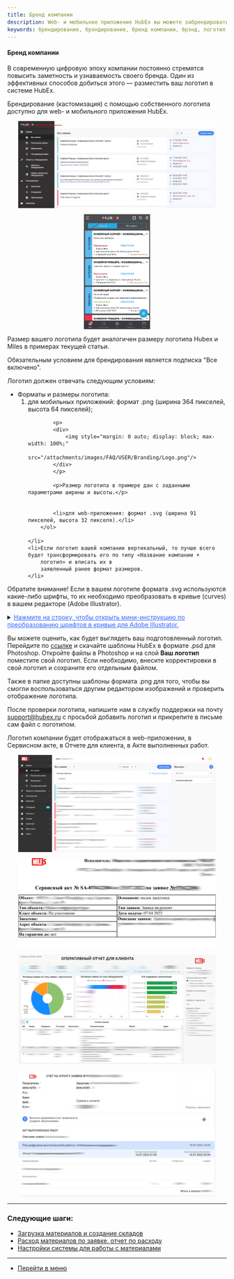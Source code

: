 ```yaml
---
title: Бренд компании
description: Web- и мобильное приложение HubEx вы можете забрендировать с помощью собственного логотипа. Обязательным условием для использования собственного логотипа является подписка PROFI. Для того, чтобы добавить логоитип вашей компании, напишите нам в службу поддержки на почту support@hubex.ru с просьбой добавить логотип.
keywords: брендирование, брэндирование, бренд компании, брэнд, логотип, свой логотип, собственный логотип, hubex, хабекс, хубекс, хабикс
---
```


#### Бренд компании
<html>
<meta charset="utf-8">

</html>
<body>
<p>В современную цифровую эпоху компании постоянно стремятся повысить заметность и узнаваемость своего бренда. Один из
    эффективных способов добиться этого — разместить ваш логотип в системе HubEx. </p>
<p>Брендирование (кастомизация) с помощью собственного логотипа доступно для web- и мобильного приложения HubEx.</p>

<p>
<div>
    <img style="margin: 0 auto; display: block; max-width: 90%;"
         src="/attachments/images/FAQ/USER/Branding/LogoMain.jpg"/>
</div>
</p>
<p>
<div>
    <img style="margin: 0 auto; display: block; max-width: 30%;"
         src="/attachments/images/FAQ/USER/Branding/LogoMob.jpg"/>
</div>
</p>
<p>Размер вашего логотипа будет аналогичен размеру логотипа Hubex и Miles в примерах текущей статьи. </p>
<p> Обязательным условием для
    брендирования является подписка "Все включено". </p>


<p>Логотип должен отвечать следующим условиям:</p>
<ul>
    <li>Форматы и размеры логотипа:
        <ol>
            <li>для мобильных приложений: формат .png (ширина 364 пикселей, высота 64 пикселей);</li>

            <p>
            <div>
                <img style="margin: 0 auto; display: block; max-width: 100%;"
                     src="/attachments/images/FAQ/USER/Branding/Logo.png"/>
            </div>
            </p>

            <p>Размер логотипа в примере дан с заданными параметрами ширины и высоты.</p>


            <li>для web-приложения: формат .svg (ширина 91 пикселей, высота 32 пикселя).</li>
        </ol>

    </li>
    <li>Если логотип вашей компании вертикальный, то лучше всего будет трансформировать его по типу «Название компании +
        логотип» и вписать их в
        заявленный ранее формат размеров.
    </li>


</ul>

<p>Обратите внимание! Если в вашем логотипе формата .svg используются какие-либо шрифты, то их необходимо преобразовать
    в кривые (curves) в вашем редакторе (Adobe Illustrator).</p>

<p>
    <details>
        <summary><span style="text-decoration: underline; color: #3366ff;"><span>Нажмите на строку, чтобы открыть мини-инструкцию по преобразованию шрифтов в кривые для Adobe Illustrator.</span></span>
        </summary>
<p>Два способа преобразования шрифта в кривые:</p>
<ol>
    <li>Первый способ:
    <ul>
        <li>выделите текстовую надпись и щелкните правой кнопкой мыши, затем в контекстном меню выберите пункт <strong>Преобразовать в кривые</strong>; 
        <li>сохраните логотип.</li>
            <p><div>
                <img style="margin-left: 100px; margin: 0 auto; display: block; max-width: 110%;"
                     src="/attachments/images/FAQ/USER/Branding/AI1.png"/>
            </div></p>
        </li>
        
       
    </ul>
    </li>

    <li>Второй способ:
    <ul>
        <li>выделите текстовую надпись и перейдите в меню <strong>Объект - Разобрать</strong>;
               </li>
               <p><div>
                <img style="margin-left: 20%; display: block; max-width: 110%;"
                     src="/attachments/images/FAQ/USER/Branding/AI2.png"/>
            </div></p>
        <li>в открывшемся окне установите флажки напротив пунктов <strong>Объект</strong> и <strong>Заливку</strong> и нажмите <strong>Ок</strong>;  
        <li>сохраните логотип.</li>
           <p><div>
                <img style="margin: 0 auto; display: block; max-width: 110%;"
                     src="/attachments/images/FAQ/USER/Branding/AI3.png"/>
            </div></p>
        </li>
         
      
    </ul>
    </li>
</ol>
</details></p>

<p>Вы можете оценить, как будет выглядеть ваш подготовленный логотип. Перейдите по <a
        href="https://smartsrv.sharepoint.com/:f:/s/HubEx/EmsLh1U4t0VKkrOSXJC_yYABeSPNNbR9qOtBboZOlva20w?e=2ZNokp"
        target="_blank">ссылке</a> и скачайте шаблоны HubEx в формате .psd для Photoshop. Откройте файлы в Photoshop и
    на слой <strong>Ваш логотип</strong> поместите свой логотип. Если необходимо, внесите корректировки в свой логотип и
    сохраните его отдельным файлом.</p>
<p>Также в папке доступны шаблоны формата .png для того, чтобы вы смогли воспользоваться другим редактором изображений и
    проверить отображение логотипа.</p>
<p>После проверки логотипа, напишите нам в службу поддержки на почту <a
        href="mailto:support@hubex.ru" target="_blank" rel="noopener">
    support@hubex.ru</a> с просьбой добавить логотип и прикрепите в письме сам файл с логотипом.</p>

<p>Логотип компании будет отображаться в web-приложении, в Сервисном акте, в Отчете для клиента, в Акте выполненных
    работ. </p>
<p>
<div>
    <img style="margin: 0 auto; display: block; max-width: 90%;"
         src="/attachments/images/FAQ/USER/Branding/Tickets.jpg"/>
</div>
</p>
<p>
<div>
    <img style="margin: 0 auto; display: block; max-width: 90%;"
         src="/attachments/images/FAQ/USER/Branding/Act.jpg"/>
</div>
</p>
<p>
<div>
    <img style="margin: 0 auto; display: block; max-width: 90%;"
         src="/attachments/images/FAQ/USER/Branding/Analytics.jpg"/>
</div>
</p>
<p>
<div>
    <img style="margin: 0 auto; display: block; max-width: 90%;"
         src="/attachments/images/FAQ/USER/Branding/Check.jpg"/>
</div>
</p>


</body>

___
### Следующие шаги:
- [Загрузка материалов и создание складов](./Materials.md)
- [Расход материалов по заявке, отчет по расходу](./Withdrawals.md)
- [Настройки системы для работы с материалами](./SettingsWithMaterials.md)


___
- [Перейти в меню](http://wiki.hubex.ru)
